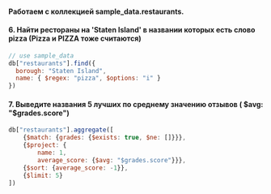 #### Работаем с коллекцией sample_data.restaurants.
#### 6. Найти рестораны на 'Staten Island' в названии которых есть слово pizza (Pizza и PIZZA тоже считаются)

```js
// use sample_data
db["restaurants"].find({
  borough: "Staten Island",
  name: { $regex: "pizza", $options: "i" }
})
```

#### 7. Выведите названия 5 лучших по среднему значению отзывов ( $avg: "$grades.score")

```js
db["restaurants"].aggregate([
    {$match: {grades: {$exists: true, $ne: []}}},
    {$project: {
        name: 1,
        average_score: {$avg: "$grades.score"}}},
    {$sort: {average_score: -1}},
    {$limit: 5}
])
```